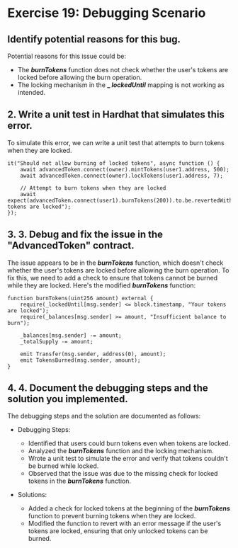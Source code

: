 # Exercise 19: Debugging Scenario

## Identify potential reasons for this bug.
Potential reasons for this issue could be:

- The **_burnTokens_** function does not check whether the user's tokens are locked before allowing the burn operation.
- The locking mechanism in the **_ _lockedUntil_** mapping is not working as intended.

## 2. Write a unit test in Hardhat that simulates this error.
To simulate this error, we can write a unit test that attempts to burn tokens when they are locked.

```
it("Should not allow burning of locked tokens", async function () {
    await advancedToken.connect(owner).mintTokens(user1.address, 500);
    await advancedToken.connect(owner).lockTokens(user1.address, 7);

    // Attempt to burn tokens when they are locked
    await expect(advancedToken.connect(user1).burnTokens(200)).to.be.revertedWith("Your tokens are locked");
});
```

## 3. 3. Debug and fix the issue in the "AdvancedToken" contract.
The issue appears to be in the **_burnTokens_** function, which doesn't check whether the user's tokens are locked before allowing the burn operation. To fix this, we need to add a check to ensure that tokens cannot be burned while they are locked.
Here's the modified **_burnTokens_** function:

```
function burnTokens(uint256 amount) external {
    require(_lockedUntil[msg.sender] <= block.timestamp, "Your tokens are locked");
    require(_balances[msg.sender] >= amount, "Insufficient balance to burn");

    _balances[msg.sender] -= amount;
    _totalSupply -= amount;

    emit Transfer(msg.sender, address(0), amount);
    emit TokensBurned(msg.sender, amount);
}
```

## 4. 4. Document the debugging steps and the solution you implemented.
The debugging steps and the solution are documented as follows:

- Debugging Steps:
    - Identified that users could burn tokens even when tokens are locked.
    - Analyzed the **_burnTokens_** function and the locking mechanism.
    - Wrote a unit test to simulate the error and verify that tokens couldn't be burned while locked.
    - Observed that the issue was due to the missing check for locked tokens in the **_burnTokens_** function.

- Solutions:
    - Added a check for locked tokens at the beginning of the **_burnTokens_** function to prevent burning tokens when they are locked.
    - Modified the function to revert with an error message if the user's tokens are locked, ensuring that only unlocked tokens can be burned.




